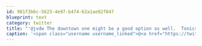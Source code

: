 ```yaml
---
id: 981f3b6c-5623-4e97-b474-62a1ae02f647
blueprint: text
category: twitter
title: "'@jvdw The downtown one might be a good option as well.  Tonics.  Baxters. Dakotas. Boomers."
caption: '<span class="username username_linked">@<a href="https://twitter.com/jvdw" title="John van der Woude">jvdw</a></span> The downtown one might be a good option as well.  Tonics.  Baxters. Dakotas. Boomers.'
---
```

